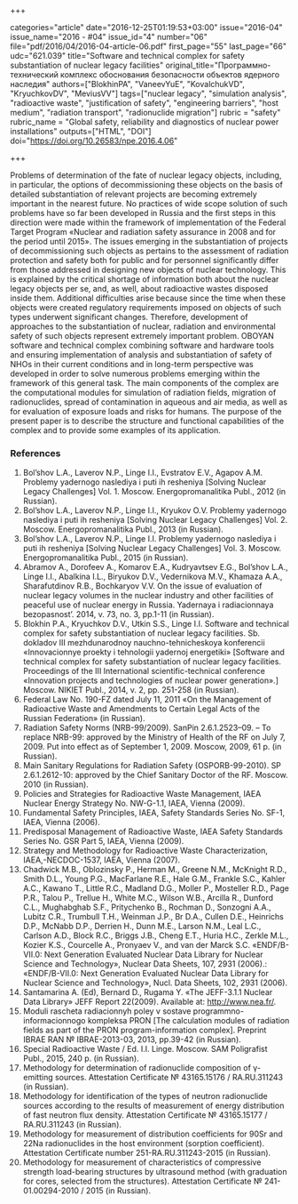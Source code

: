 +++

categories="article"
date="2016-12-25T01:19:53+03:00"
issue="2016-04"
issue_name="2016 - #04"
issue_id="4"
number="06"
file="pdf/2016/04/2016-04-article-06.pdf"
first_page="55"
last_page="66"
udc="621.039"
title="Software and technical complex for safety substantiation of nuclear legacy facilities"
original_title="Программно-технический комплекс обоснования безопасности объектов ядерного наследия"
authors=["BlokhinPA", "VaneevYuE", "KovalchukVD", "KryuchkovDV", "MeviusVV"]
tags=["nuclear legacy", "simulation analysis", "radioactive waste", "justification of safety", "engineering barriers", "host medium", "radiation transport", "radionuclide migration"]
rubric = "safety"
rubric_name = "Global safety, reliability and diagnostics of nuclear power installations"
outputs=["HTML", "DOI"]
doi="https://doi.org/10.26583/npe.2016.4.06"

+++

Problems of determination of the fate of nuclear legacy objects, including, in particular, the options of decommissioning these objects on the basis of detailed substantiation of relevant projects are becoming extremely important in the nearest future. No practices of wide scope solution of such problems have so far been developed in Russia and the first steps in this direction were made within the framework of implementation of the Federal Target Program «Nuclear and radiation safety assurance in 2008 and for the period until 2015». The issues emerging in the substantiation of projects of decommissioning such objects as pertains to the assessment of radiation protection and safety both for public and for personnel significantly differ from those addressed in designing new objects of nuclear technology. This is explained by the critical shortage of information both about the nuclear legacy objects per se, and, as well, about radioactive wastes disposed inside them. Additional difficulties arise because since the time when these objects were created regulatory requirements imposed on objects of such types underwent significant changes. Therefore, development of approaches to the substantiation of nuclear, radiation and environmental safety of such objects represent extremely important problem. OBOYAN software and technical complex combining software and hardware tools and ensuring implementation of analysis and substantiation of safety of NHOs in their current conditions and in long-term perspective was developed in order to solve numerous problems emerging within the framework of this general task. The main components of the complex are the computational modules for simulation of radiation fields, migration of radionuclides, spread of contamination in aqueous and air media, as well as for evaluation of exposure loads and risks for humans. The purpose of the present paper is to describe the structure and functional capabilities of the complex and to provide some examples of its application.

### References

1. Bol’shov L.A., Laverov N.P., Linge I.I., Evstratov E.V., Agapov A.M. Problemy yadernogo naslediya i puti ih resheniya [Solving Nuclear Legacy Challenges] Vol. 1. Moscow. Energopromanalitika Publ., 2012 (in Russian).
2. Bol’shov L.A., Laverov N.P., Linge I.I., Kryukov O.V. Problemy yadernogo naslediya i puti ih resheniya [Solving Nuclear Legacy Challenges] Vol. 2. Moscow. Energopromanalitika Publ., 2013 (in Russian).
3. Bol’shov L.A., Laverov N.P., Linge I.I. Problemy yadernogo naslediya i puti ih resheniya [Solving Nuclear Legacy Challenges] Vol. 3. Moscow. Energopromanalitika Publ., 2015 (in Russian).
4. Abramov А., Dorofeev A., Komarov E.A., Kudryavtsev E.G., Bol’shov L.A., Linge I.I., Abalkina I.L., Biryukov D.V., Vedernikova M.V., Khamaza A.A., Sharafutdinov R.B., Bochkaryov V.V. On the issue of evaluation of nuclear legacy volumes in the nuclear industry and other facilities of peaceful use of nuclear energy in Russia. Yadernaya i radiacionnaya bezopasnost’. 2014, v. 73, no. 3, pp.1-11 (in Russian).
5. Blokhin P.A., Kryuchkov D.V., Utkin S.S., Linge I.I. Software and technical complex for safety substantiation of nuclear legacy facilities. Sb. dokladov III mezhdunarodnoy nauchno-tehnicheskoya konferencii «Innovacionnye proekty i tehnologii yadernoj energetiki» [Software and technical complex for safety substantiation of nuclear legacy facilities. Proceedings of the III International scientific-technical conference «Innovation projects and technologies of nuclear power generation».] Moscow. NIKIET Publ., 2014, v. 2, pp. 251-258 (in Russian).
6. Federal Law No. 190-FZ dated July 11, 2011 «On the Management of Radioactive Waste and Amendments to Certain Legal Acts of the Russian Federation» (in Russian).
7. Radiation Safety Norms (NRB-99/2009). SanPin 2.6.1.2523–09. – To replace NRB-99: approved by the Ministry of Health of the RF on July 7, 2009. Put into effect as of September 1, 2009. Moscow, 2009, 61 p. (in Russian).
8. Main Sanitary Regulations for Radiation Safety (OSPORB-99-2010). SP 2.6.1.2612-10: approved by the Chief Sanitary Doctor of the RF. Мoscow. 2010 (in Russian).
9. Policies and Strategies for Radioactive Waste Management, IAEA Nuclear Energy Strategy No. NW-G-1.1, IAEA, Vienna (2009).
10. Fundamental Safety Principles, IAEA, Safety Standards Series No. SF-1, IAEA, Vienna (2006).
11. Predisposal Management of Radioactive Waste, IAEA Safety Standards Series No. GSR Part 5, IAEA, Vienna (2009).
12. Strategy and Methodology for Radioactive Waste Characterization, IAEA,-NECDOC-1537, IAEA, Vienna (2007).
13. Chadwick M.B., Oblozinsky P., Herman M., Greene N.M., McKnight R.D., Smith D.L., Young P.G., MacFarlane R.E., Hale G.M., Frankle S.C., Kahler A.C., Kawano T., Little R.C., Madland D.G., Moller P., Mosteller R.D., Page P.R., Talou P., Trellue H., White M.C., Wilson W.B., Arcilla R., Dunford C.L., Mughabghab S.F., Pritychenko B., Rochman D., Sonzogni A.A., Lubitz C.R., Trumbull T.H., Weinman J.P., Br D.A., Cullen D.E., Heinrichs D.P., McNabb D.P., Derrien H., Dunn M.E., Larson N.M., Leal L.C., Carlson A.D., Block R.C., Briggs J.B., Cheng E.T., Huria H.C., Zerkle M.L., Kozier K.S., Courcelle A., Pronyaev V., and van der Marck S.C. «ENDF/B-VII.0: Next Generation Evaluated Nuclear Data Library for Nuclear Science and Technology», Nuclear Data Sheets, 107, 2931 (2006).: «ENDF/B-VII.0: Next Generation Evaluated Nuclear Data Library for Nuclear Science and Technology», Nucl. Data Sheets, 102, 2931 (2006).
14. Santamarina A. (Ed), Bernard D., Rugama Y. «The JEFF-3.1.1 Nuclear Data Library» JEFF Report 22(2009). Available at: http://www.nea.fr/.
15. Moduli rascheta radiacionnyh poley v sostave programmno-informacionnogo kompleksa PRON [The calculation modules of radiation fields as part of the PRON program-information complex]. Preprint IBRAE RAN № IBRAE-2013-03, 2013, pp.39-42 (in Russian).
16. Special Radioactive Waste / Ed. I.I. Linge. Moscow. SAM Poligrafist Publ., 2015, 240 p. (in Russian).
17. Methodology for determination of radionuclide composition of γ-emitting sources. Attestation Certificate № 43165.15176 / RA.RU.311243 (in Russian).
18. Methodology for identification of the types of neutron radionuclide sources according to the results of measurement of energy distribution of fast neutron flux density. Attestation Certificate № 43165.15177 / RA.RU.311243 (in Russian).
19. Methodology for measurement of distribution coefficients for 90Sr and 22Na radionuclides in the host environment (sorption coefficient). Attestation Certificate number 251-RA.RU.311243-2015 (in Russian).
20. Methodology for measurement of characteristics of compressive strength load-bearing structures by ultrasound method (with graduation for cores, selected from the structures). Attestation Certificate № 241-01.00294-2010 / 2015 (in Russian).
